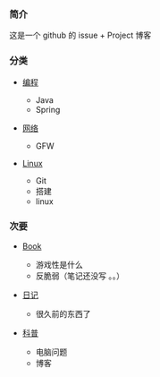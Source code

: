 ### 简介
这是一个 github 的 issue + Project 博客

### 分类
- [编程](https://github.com/Zakariyya/blog/projects/7)
  - Java
  - Spring
 
- [网络](https://github.com/Zakariyya/blog/projects/5)
  - GFW
 
- [Linux](https://github.com/Zakariyya/blog/projects/4)
  - Git
  - 搭建
  - linux

### 次要
- [Book](https://github.com/Zakariyya/blog/projects/3)
  - 游戏性是什么
  - 反脆弱（笔记还没写 。。）
  
- [日记](https://github.com/Zakariyya/blog/projects/8)
  - 很久前的东西了
  
- [科普](https://github.com/Zakariyya/blog/projects/6)
  - 电脑问题
  - 博客









